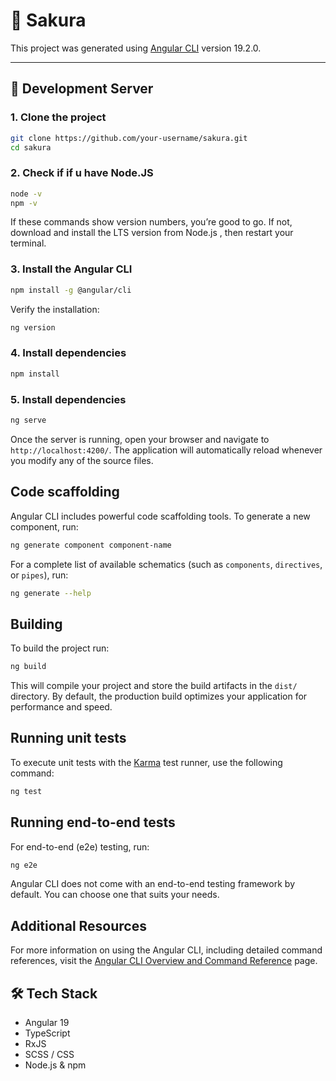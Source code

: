 # 🌸 Sakura

This project was generated using [Angular CLI](https://github.com/angular/angular-cli) version 19.2.0.

---

## 🚀 Development Server

### 1. Clone the project
```bash
git clone https://github.com/your-username/sakura.git
cd sakura
```

### 2. Check if if u have Node.JS
```bash
node -v
npm -v
```
If these commands show version numbers, you’re good to go.
If not, download and install the LTS version from Node.js
, then restart your terminal.

### 3. Install the Angular CLI
```bash
npm install -g @angular/cli
```
Verify the installation:
```bash
ng version
```

### 4. Install dependencies
```bash
npm install
```

### 5. Install dependencies
```bash
ng serve
```

Once the server is running, open your browser and navigate to `http://localhost:4200/`. The application will automatically reload whenever you modify any of the source files.

## Code scaffolding

Angular CLI includes powerful code scaffolding tools. To generate a new component, run:
```bash
ng generate component component-name
```

For a complete list of available schematics (such as `components`, `directives`, or `pipes`), run:
```bash
ng generate --help
```

## Building

To build the project run:
```bash
ng build
```
This will compile your project and store the build artifacts in the `dist/` directory. By default, the production build optimizes your application for performance and speed.

## Running unit tests

To execute unit tests with the [Karma](https://karma-runner.github.io) test runner, use the following command:
```bash
ng test
```

## Running end-to-end tests

For end-to-end (e2e) testing, run:
```bash
ng e2e
```

Angular CLI does not come with an end-to-end testing framework by default. You can choose one that suits your needs.

## Additional Resources
For more information on using the Angular CLI, including detailed command references, visit the [Angular CLI Overview and Command Reference](https://angular.dev/tools/cli) page.

## 🛠️ Tech Stack
- Angular 19
- TypeScript
- RxJS
- SCSS / CSS
- Node.js & npm
